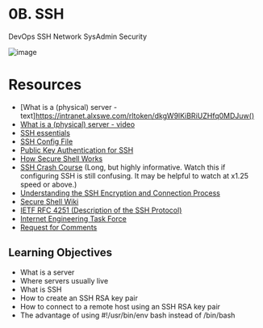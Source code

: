 # 0B. SSH

DevOps
SSH
Network
SysAdmin
Security

![image](https://github.com/RichardMiruka/alx-system_engineering-devops/assets/105627752/c1ae13cd-be36-4576-9d33-b47d913922d2)

# Resources
* [What is a (physical) server - text]https://intranet.alxswe.com/rltoken/dkgW9lKiBRiUZHfq0MDJuw()
* [What is a (physical) server - video](https://intranet.alxswe.com/rltoken/AxFcTdcXUCsrVp01X_EbFA )
* [SSH essentials]()
* [SSH Config File]()
* [Public Key Authentication for SSH]()
* [How Secure Shell Works]()
* [SSH Crash Course]() (Long, but highly informative. Watch this if configuring SSH is still confusing. It may be helpful to watch at x1.25 speed or above.)
* [Understanding the SSH Encryption and Connection Process]()
* [Secure Shell Wiki]()
* [IETF RFC 4251 (Description of the SSH Protocol)]()
* [Internet Engineering Task Force]()
* [Request for Comments]()

## Learning Objectives
* What is a server
* Where servers usually live
* What is SSH
* How to create an SSH RSA key pair
* How to connect to a remote host using an SSH RSA key pair
* The advantage of using #!/usr/bin/env bash instead of /bin/bash
